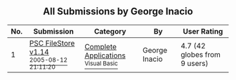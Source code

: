 ﻿<div align="center">

## All Submissions by George Inacio

</div>

No.  | Submission | Category | By   | User Rating
---- | ---------- | -------- | ---- | -----------
1 | [PSC FileStore v1\.14<br /><sup>2005-08-12 21:11:20</sup>](https://github.com/Planet-Source-Code/george-inacio-psc-filestore-v1-14__1-62087) | [Complete Applications<br /><sup>Visual Basic</sup>](../ByCategory/complete-applications__1-27.md) | George Inacio | 4.7 (42 globes from 9 users)
